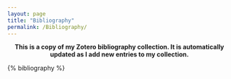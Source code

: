 ```yaml
---
layout: page
title: "Bibliography"
permalink: /Bibliography/
---
```


<div style="text-align: center;">
  <p><b>This is a copy of my Zotero bibliography collection. It is automatically updated as I add new entries to my collection.</b></p>
</div> 


{% bibliography %}

